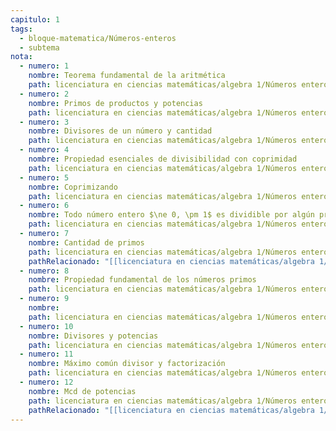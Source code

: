 ```yaml
---
capitulo: 1
tags:
  - bloque-matematica/Números-enteros
  - subtema
nota:
  - numero: 1
    nombre: Teorema fundamental de la aritmética
    path: licenciatura en ciencias matemáticas/algebra 1/Números enteros/Teorema fundamental de la aritmética#^teo-1-1-1
  - numero: 2
    nombre: Primos de productos y potencias
    path: licenciatura en ciencias matemáticas/algebra 1/Números enteros/Teorema fundamental de la aritmética#^obs-1-1-2
  - numero: 3
    nombre: Divisores de un número y cantidad
    path: licenciatura en ciencias matemáticas/algebra 1/Números enteros/Teorema fundamental de la aritmética#^prop-1-1-3
  - numero: 4
    nombre: Propiedad esenciales de divisibilidad con coprimidad
    path: licenciatura en ciencias matemáticas/algebra 1/Números enteros/Divisibilidad#^prop-1-1-4
  - numero: 5
    nombre: Coprimizando
    path: licenciatura en ciencias matemáticas/algebra 1/Números enteros/Número coprimo#^prop-1-1-5
  - numero: 6
    nombre: Todo número entero $\ne 0, \pm 1$ es dividible por algún primo
    path: licenciatura en ciencias matemáticas/algebra 1/Números enteros/Números enteros#^prop-1-1-6
  - numero: 7
    nombre: Cantidad de primos
    path: licenciatura en ciencias matemáticas/algebra 1/Números enteros/Números enteros#^cor-1-1-7
    pathRelacionado: "[[licenciatura en ciencias matemáticas/algebra 1/Números enteros/Números enteros#^prop-1-1-6|Proposición 1.1.6 (Todo número entero $\ne 0, \pm 1$ es dividible por algún primo)]]"
  - numero: 8
    nombre: Propiedad fundamental de los números primos
    path: licenciatura en ciencias matemáticas/algebra 1/Números enteros/Número primo#^teo-1-1-8
  - numero: 9
    nombre: 
    path: licenciatura en ciencias matemáticas/algebra 1/Números enteros/Número primo#^prop-1-1-9
  - numero: 10
    nombre: Divisores y potencias
    path: licenciatura en ciencias matemáticas/algebra 1/Números enteros/Divisibilidad#^prop-1-1-10
  - numero: 11
    nombre: Máximo común divisor y factorización
    path: licenciatura en ciencias matemáticas/algebra 1/Números enteros/Máximo común divisor#^prop-1-1-11
  - numero: 12
    nombre: Mcd de potencias
    path: licenciatura en ciencias matemáticas/algebra 1/Números enteros/Máximo común divisor#^cor-1-1-12
    pathRelacionado: "[[licenciatura en ciencias matemáticas/algebra 1/Números enteros/Máximo común divisor#^prop-1-1-11|Proposición 1.1.11 (Máximo común divisor y factorización)]]"
---
```


